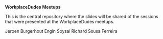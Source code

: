 **WorkplaceDudes Meetups**

This is the central repository where the slides will be shared of the sessions that were presented at the WorkplaceDudes meetups.

Jeroen Burgerhout
Engin Soysal
Richard Sousa Ferreira
